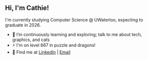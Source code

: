 ## Hi, I'm Cathie!

I'm currently studying Computer Science @ UWaterloo, expecting to graduate in 2026.

- 🌱 I’m continuously learning and exploring; talk to me about tech, graphics, and cats
- ⚡ I'm on level 667 in puzzle and dragons!
- 💬 Find me at [LinkedIn](https://linkedin.com/in/cathie-yan) | [Email](mailto:cyan@uwaterloo.ca)

<!--
**c4thie/c4thie** is a ✨ _special_ ✨ repository because its `README.md` (this file) appears on your GitHub profile.

Here are some ideas to get you started:

- 🔭 I’m currently working on ...
- 🌱 I’m currently learning ...
- 👯 I’m looking to collaborate on ...
- 🤔 I’m looking for help with ...
- 💬 Ask me about ...
- 📫 How to reach me: ...
- 😄 Pronouns: ...
- ⚡ Fun fact: ...
-->
